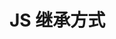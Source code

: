 <!--
 * @Author: mrzou
 * @Date: 2021-08-17 16:50:01
 * @LastEditors: mrzou
 * @LastEditTime: 2021-08-17 16:50:30
 * @Description: file content
-->

# JS 继承方式
